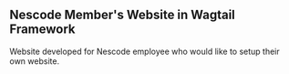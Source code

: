 ## Nescode Member's Website in Wagtail Framework

Website developed for Nescode employee who would like to setup their own website.
